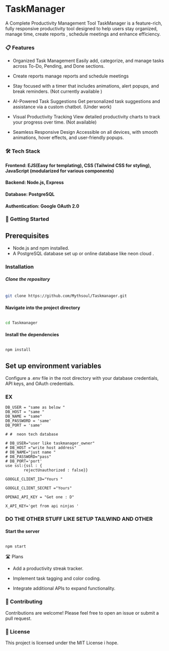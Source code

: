 # TaskManager
A Complete Productivity Management Tool
TaskManager is a feature-rich, fully responsive productivity tool designed to help users stay organized, manage time, create reports , schedule meetings  and enhance efficiency.

### 📋 Features

- Organized Task Management
Easily add, categorize, and manage tasks across To-Do, Pending, and Done sections.

- Create reports manage reports and schedule meetings 

- Stay focused with a timer that includes animations, alert popups, and break reminders. (Not currently available )

- AI-Powered Task Suggestions
Get personalized task suggestions  and assistance via a custom chatbot. (Under work)

- Visual Productivity Tracking
View detailed productivity charts to track your progress over time. (Not available)

- Seamless Responsive Design
Accessible on all devices, with smooth animations, hover effects, and user-friendly popups.

### 🛠️ Tech Stack

#### Frontend: EJS(Easy for templating), CSS (Tailwind CSS for styling), JavaScript (modularized for various components)
#### Backend: Node.js, Express
#### Database: PostgreSQL
#### Authentication: Google OAuth 2.0
### 🚀 Getting Started
## Prerequisites

 - Node.js and npm installed.
 - A PostgreSQL database set up or online database like neon cloud .

 ### Installation
 ##### Clone the repository

``` bash

git clone https://github.com/Mythsoul/Taskmanager.git
```

#### Navigate into the project directory

```bash

cd Taskmanager
```

#### Install the dependencies

````bash

npm install

````

## Set up environment variables
Configure a .env file in the root directory with your database credentials, API keys, and OAuth credentials.

### EX 

``` 
DB_USER = "same as below "
DB_HOST = "same "
DB_NAME = "same"
DB_PASSWORD = 'same'
DB_PORT = 'same'

# #  neon tech database 

# DB_USER="user like taskmanager_owner"
# DB_HOST ="write host address"
# DB_NAME="just name "
# DB_PASSWORD="pass"
# DB_PORT='port'
use ssl:{ssl : {
        rejectUnauthorized : false}}

GOOGLE_CLIENT_ID="Yours "

GOOGLE_CLIENT_SECRET ="Yours" 

OPENAI_API_KEY = "Get one : D"

X_API_KEY='get from api ninjas '

``` 
 ### DO THE OTHER STUFF LIKE SETUP TAILWIND AND OTHER 

#### Start the server

```bash

npm start

```


🛣️ Plans 

 - Add a productivity streak tracker.

 - Implement task tagging and color coding.

 - Integrate additional APIs to expand 
 functionality.

### 🤝 Contributing
Contributions are welcome! Please feel free to open an issue or submit a pull request.

### 📄 License
This project is licensed under the MIT License i hope. 